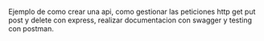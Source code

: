 Ejemplo de como crear una api, como gestionar las peticiones http get put post y delete con express, realizar documentacion con swagger
y testing con postman.